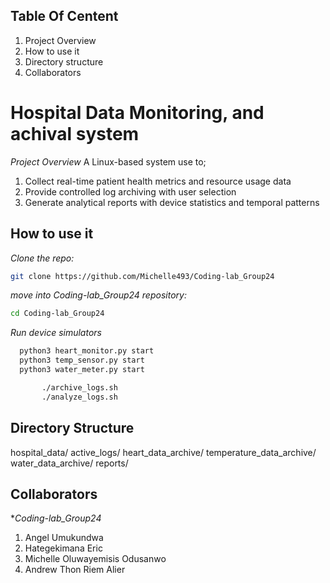 ## Table Of Centent
1) Project Overview
2) How to use it
3) Directory structure
4) Collaborators

# Hospital Data Monitoring, and achival system

*Project Overview*
A Linux-based system use to;
1) Collect real-time patient health metrics and resource usage data
2) Provide controlled log archiving with user selection
3) Generate analytical reports with device statistics and temporal patterns

## How to use it
*Clone the repo:*
```bash
git clone https://github.com/Michelle493/Coding-lab_Group24
```

*move into Coding-lab_Group24 repository:*
```bash
cd Coding-lab_Group24
```

*Run device simulators*
 ```bash
   python3 heart_monitor.py start
   python3 temp_sensor.py start
   python3 water_meter.py start

        ./archive_logs.sh
        ./analyze_logs.sh
```

## Directory Structure
hospital_data/
  active_logs/
  heart_data_archive/
  temperature_data_archive/
  water_data_archive/
  reports/

## Collaborators
**Coding-lab_Group24*
 1) Angel Umukundwa
 2) Hategekimana Eric
 3) Michelle Oluwayemisis Odusanwo
 4) Andrew Thon Riem Alier
